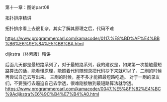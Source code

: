 第十一章：图论part08

拓扑排序精讲 

拓扑排序看上去很复杂，其实了解其原理之后，代码不难

https://www.programmercarl.com/kamacoder/0117.%E8%BD%AF%E4%BB%B6%E6%9E%84%E5%BB%BA.html

dijkstra（朴素版）精讲 

后面几天都是最短路系列了，对于最短路系列，我的建议是，如果第一次接触最短路算法的话，能看懂原理，能照着代码随想录把代码抄下来就可以了，二刷的时候 再尝试自己去写出来。  三刷的时候，差不多才能把最短路吃透。
对于一刷的录友们，不要强行去逼迫自己去学透，很难刚接触到最短路算法就学透。 
https://www.programmercarl.com/kamacoder/0047.%E5%8F%82%E4%BC%9Adijkstra%E6%9C%B4%E7%B4%A0.html
